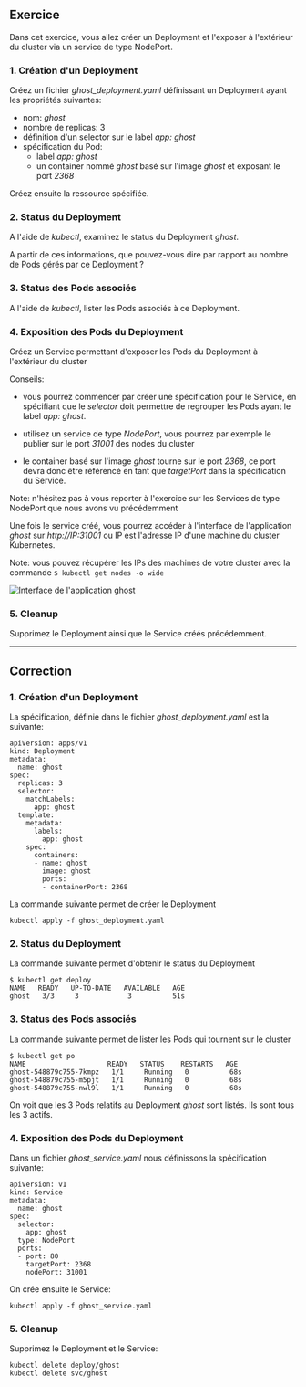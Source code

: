## Exercice

Dans cet exercice, vous allez créer un Deployment et l'exposer à l'extérieur du cluster via un service de type NodePort.

### 1. Création d'un Deployment

Créez un fichier *ghost_deployment.yaml* définissant un Deployment ayant les propriétés suivantes:
- nom: *ghost*
- nombre de replicas: 3
- définition d'un selector sur le label *app: ghost*
- spécification du Pod:
  * label *app: ghost*
  * un container nommé *ghost* basé sur l'image *ghost* et exposant le port *2368*

Créez ensuite la ressource spécifiée.

### 2. Status du Deployment

A l'aide de *kubectl*, examinez le status du Deployment *ghost*.

A partir de ces informations, que pouvez-vous dire par rapport au nombre de Pods gérés par ce Deployment ?

### 3. Status des Pods associés

A l'aide de *kubectl*, lister les Pods associés à ce Deployment.

### 4. Exposition des Pods du Deployment

Créez un Service permettant d'exposer les Pods du Deployment à l'extérieur du cluster

Conseils:

- vous pourrez commencer par créer une spécification pour le Service, en spécifiant que le *selector* doit permettre de regrouper les Pods ayant le label *app: ghost*.

- utilisez un service de type *NodePort*, vous pourrez par exemple le publier sur le port *31001* des nodes du cluster

- le container basé sur l'image *ghost* tourne sur le port *2368*, ce port devra donc être référencé en tant que *targetPort* dans la spécification du Service.

Note: n'hésitez pas à vous reporter à l'exercice sur les Services de type NodePort que nous avons vu précédemment

Une fois le service créé, vous pourrez accéder à l'interface de l'application *ghost* sur *http://IP:31001* ou IP est l'adresse IP d'une machine du cluster Kubernetes.

Note: vous pouvez récupérer les IPs des machines de votre cluster avec la commande `$ kubectl get nodes -o wide`

![Interface de l'application ghost](./images/deployment_ghost.png)

### 5. Cleanup

Supprimez le Deployment ainsi que le Service créés précédemment.

---

## Correction

### 1. Création d'un Deployment

La spécification, définie dans le fichier *ghost_deployment.yaml* est la suivante:

```
apiVersion: apps/v1
kind: Deployment
metadata:
  name: ghost
spec:
  replicas: 3
  selector:
    matchLabels:
      app: ghost
  template:
    metadata:
      labels:
        app: ghost
    spec:
      containers:
      - name: ghost
        image: ghost
        ports:
        - containerPort: 2368
```

La commande suivante permet de créer le Deployment

```
kubectl apply -f ghost_deployment.yaml
```

### 2. Status du Deployment

La commande suivante permet d'obtenir le status du Deployment

```
$ kubectl get deploy
NAME   READY   UP-TO-DATE   AVAILABLE   AGE
ghost   3/3     3            3          51s
```

### 3. Status des Pods associés

La commande suivante permet de lister les Pods qui tournent sur le cluster

```
$ kubectl get po
NAME                    READY   STATUS    RESTARTS   AGE
ghost-548879c755-7kmpz   1/1     Running   0          68s
ghost-548879c755-m5pjt   1/1     Running   0          68s
ghost-548879c755-nwl9l   1/1     Running   0          68s
```

On voit que les 3 Pods relatifs au Deployment *ghost* sont listés. Ils sont tous les 3 actifs.

### 4. Exposition des Pods du Deployment

Dans un fichier *ghost_service.yaml* nous définissons la spécification suivante:

```
apiVersion: v1
kind: Service
metadata:
  name: ghost
spec:
  selector:
    app: ghost
  type: NodePort
  ports:
  - port: 80
    targetPort: 2368
    nodePort: 31001
```

On crée ensuite le Service:

```
kubectl apply -f ghost_service.yaml
```

### 5. Cleanup

Supprimez le Deployment et le Service:

```
kubectl delete deploy/ghost
kubectl delete svc/ghost
```
